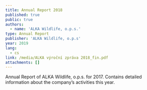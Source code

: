 ```yaml
---
title: Annual Report 2018
published: true
public: true
authors:
  - name: 'ALKA Wildlife, o.p.s.'
type: Annual Report
publisher: 'ALKA Wildlife, o.p.s'
year: 2019
lang:
  - cs
link: /media/ALKA výroční zpráva 2018_fin.pdf
attachments: []
---
```

Annual Report of ALKA Wildlife, o.p.s. for 2017. Contains detailed information about the company’s activities this year.
